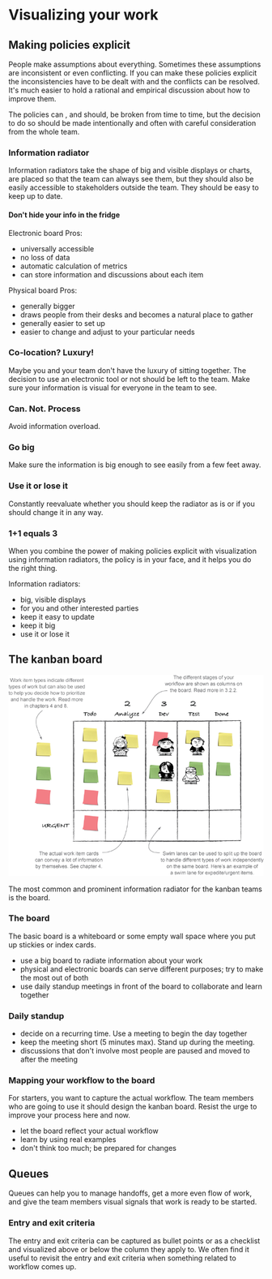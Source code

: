 # Visualizing your work

## Making policies explicit

People make assumptions about everything.
Sometimes these assumptions are inconsistent or even conflicting.
If you can make these policies explicit the inconsistencies have to be dealt with and the conflicts can be resolved. It's much easier to hold a rational and empirical discussion about how to improve them.

The policies can , and should, be broken from time to time, but the decision to do so should be made intentionally and often with careful consideration from the whole team.

### Information radiator

Information radiators take the shape of big and visible displays or charts, are placed so that the team can always see them, but they should also be easily accessible to stakeholders outside the team.
They should be easy to keep up to date.

#### Don't hide your info in the fridge

Electronic board Pros:

- universally accessible
- no loss of data
- automatic calculation of metrics
- can store information and discussions about each item

Physical board Pros:

- generally bigger
- draws people from their desks and becomes a natural place to gather
- generally easier to set up
- easier to change and adjust to your particular needs

### Co-location? Luxury!

Maybe you and your team don't have the luxury of sitting together.
The decision to use an electronic tool or not should be left to the team.
Make sure your information is visual for everyone in the team to see.

### Can. Not. Process

Avoid information overload.

### Go big

Make sure the information is big enough to see easily from a few feet away.

### Use it or lose it

Constantly reevaluate whether you should keep the radiator as is or if you should change it in any way.

### 1+1 equals 3

When you combine the power of making policies explicit with visualization using information radiators, the policy is in your face, and it helps you do the right thing.

Information radiators:

- big, visible displays
- for you and other interested parties
- keep it easy to update
- keep it big
- use it or lose it

## The kanban board

![kanban board sample](img/kanban_board.png)

The most common and prominent information radiator for the kanban teams is the board.

### The board

The basic board is a whiteboard or some empty wall space where you put up stickies or index cards.

- use a big board to radiate information about your work
- physical and electronic boards can serve different purposes; try to make the most out of both
- use daily standup meetings in front of the board to collaborate and learn together

### Daily standup

- decide on a recurring time. Use a meeting to begin the day together
- keep the meeting short (5 minutes max). Stand up during the meeting.
- discussions that don't involve most people are paused and moved to after the meeting

### Mapping your workflow to the board

For starters, you want to capture the actual workflow.
The team members who are going to use it should design the kanban board.
Resist the urge to improve your process here and now.

- let the board reflect your actual workflow
- learn by using real examples
- don't think too much; be prepared for changes

## Queues

Queues can help you to manage handoffs, get a more even flow of work, and give the team members visual signals that work is ready to be started.

### Entry and exit criteria

The entry and exit criteria can be captured as bullet points or as a checklist and visualized above or below the column they apply to.
We often find it useful to revisit the entry and exit criteria when something related to workflow comes up.
